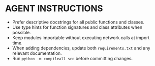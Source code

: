 # AGENT INSTRUCTIONS

- Prefer descriptive docstrings for all public functions and classes.
- Use type hints for function signatures and class attributes when possible.
- Keep modules importable without executing network calls at import time.
- When adding dependencies, update both `requirements.txt` and any relevant documentation.
- Run `python -m compileall src` before committing changes.
